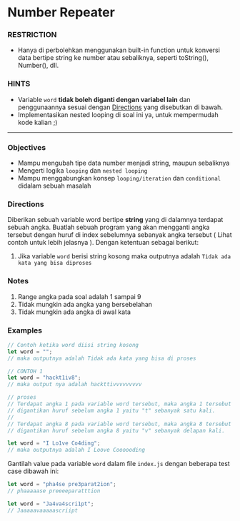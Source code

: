 # Number Repeater

### RESTRICTION

-   Hanya di perbolehkan menggunakan built-in function untuk konversi data bertipe string ke number atau sebaliknya, seperti toString(), Number(), dll.

### HINTS

-   Variable `word` **tidak boleh diganti dengan variabel lain** dan penggunaannya sesuai dengan [Directions](#directions) yang disebutkan di bawah.
-   Implementasikan nested looping di soal ini ya, untuk mempermudah kode kalian ;)

---

### Objectives

-   Mampu mengubah tipe data number menjadi string, maupun sebaliknya
-   Mengerti logika `looping` dan `nested looping`
-   Mampu menggabungkan konsep `looping/iteration` dan `conditional` didalam sebuah masalah

### Directions

Diberikan sebuah variable word bertipe **string** yang di dalamnya terdapat sebuah angka. Buatlah sebuah program yang akan mengganti angka tersebut dengan huruf di index sebelumnya sebanyak angka tersebut ( Lihat contoh untuk lebih jelasnya ). Dengan ketentuan sebagai berikut:

1. Jika variable `word` berisi string kosong maka outputnya adalah `Tidak ada kata yang bisa diproses`

### Notes

1. Range angka pada soal adalah 1 sampai 9
2. Tidak mungkin ada angka yang bersebelahan
3. Tidak mungkin ada angka di awal kata

### Examples

```js
// Contoh ketika word diisi string kosong
let word = "";
// maka outputnya adalah Tidak ada kata yang bisa di proses

// CONTOH 1
let word = "hackt1iv8";
// maka output nya adalah hackttivvvvvvvvv

// proses
// Terdapat angka 1 pada variable word tersebut, maka angka 1 tersebut
// digantikan huruf sebelum angka 1 yaitu "t" sebanyak satu kali.
//
// Terdapat angka 8 pada variable word tersebut, maka angka 8 tersebut
// digantikan huruf sebelum angka 8 yaitu "v" sebanyak delapan kali.

let word = "I Lo1ve Co4ding";
// maka outputnya adalah I Loove Coooooding
```

Gantilah value pada variable `word` dalam file `index.js` dengan beberapa test case dibawah ini:

```js
let word = "pha4se pre3parat2ion";
// phaaaaase preeeeparatttion

let word = "Ja4va4scri1pt";
// Jaaaaavaaaaascriipt
```
